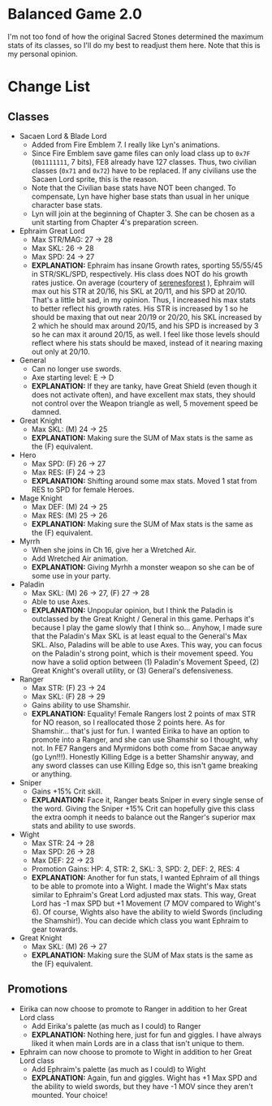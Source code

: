 # Balanced Game 2.0

I'm not too fond of how the original Sacred Stones determined the maximum stats of its classes,
so I'll do my best to readjust them here. Note that this is my personal opinion.

# Change List

## Classes

- Sacaen Lord & Blade Lord
  - Added from Fire Emblem 7. I really like Lyn's animations.
  - Since Fire Emblem save game files can only load class up to `0x7F` (`0b1111111`, 7 bits), FE8
    already have 127 classes. Thus, two civilian classes (`0x71` and `0x72`) have to be replaced.
    If any civilians use the Sacaen Lord sprite, this is the reason.
  - Note that the Civilian base stats have NOT been changed. To compensate, Lyn have higher
    base stats than usual in her unique character base stats.
  - Lyn will join at the beginning of Chapter 3. She can be chosen as a unit starting from
    Chapter 4's preparation screen.
- Ephraim Great Lord
  - Max STR/MAG: 27 → 28
  - Max SKL: 26 → 28
  - Max SPD: 24 → 27
  - **EXPLANATION:** Ephraim has insane Growth rates, sporting 55/55/45 in STR/SKL/SPD, respectively.
    His class does NOT do his growth rates justice. On average (courtery of [serenesforest](https://serenesforest.net/the-sacred-stones/characters/average-stats/ephraim/) ), Ephraim will max out his STR at 20/16,
    his SKL at 20/11, and his SPD at 20/10. That's a little bit sad, in my opinion. Thus, I increased
    his max stats to better reflect his growth rates. His STR is increased by 1 so he should be
    maxing that out near 20/19 or 20/20, his SKL increased by 2 which he should max around 20/15,
    and his SPD is increased by 3 so he can max it around 20/15, as well. I feel like those levels
    should reflect where his stats should be maxed, instead of it nearing maxing out only at 20/10.
- General
  - Can no longer use swords.
  - Axe starting level: E → D
  - **EXPLANATION:** If they are tanky, have Great Shield (even though it does not activate often), and have
    excellent max stats, they should not control over the Weapon triangle as well, 5 movement speed
    be damned.
- Great Knight
  - Max SKL: (M) 24 → 25
  - **EXPLANATION:** Making sure the SUM of Max stats is the same as the (F) equivalent.
- Hero
  - Max SPD: (F) 26 → 27
  - Max RES: (F) 24 → 23
  - **EXPLANATION:** Shifting around some max stats. Moved 1 stat from RES to SPD for
  female Heroes.
- Mage Knight
  - Max DEF: (M) 24 → 25
  - Max RES: (M) 25 → 26
  - **EXPLANATION:** Making sure the SUM of Max stats is the same as the (F) equivalent.
- Myrrh
  - When she joins in Ch 16, give her a Wretched Air.
  - Add Wretched Air animation.
  - **EXPLANATION:** Giving Myrhh a monster weapon so she can be of some use in your party.
- Paladin
  - Max SKL: (M) 26 → 27, (F) 27 → 28
  - Able to use Axes.
  - **EXPLANATION:** Unpopular opinion, but I think the Paladin is outclassed by the Great Knight /
    General in this game. Perhaps it's because I play the game slowly that I think so... Anyhow, I made
    sure that the Paladin's Max SKL is at least equal to the General's Max SKL. Also, Paladins will
    be able to use Axes. This way, you can focus on the Paladin's strong point, which is their
    movement speed. You now have a solid option between (1) Paladin's Movement Speed, (2) Great
    Knight's overall utility, or (3) General's defensiveness.
- Ranger
  - Max STR: (F) 23 → 24
  - Max SKL: (F) 28 → 29
  - Gains ability to use Shamshir.
  - **EXPLANATION:** Equality! Female Rangers lost 2 points of max STR for NO reason, so I reallocated
    those 2 points here. As for Shamshir... that's just for fun. I wanted Eirika to have an option to
    promote into a Ranger, and
    she can use Shamshir so I thought, why not. In FE7 Rangers and Myrmidons both come from Sacae
    anyway (go Lyn!!!). Honestly Killing Edge is a better Shamshir anyway, and any sword classes
    can use Killing Edge so, this isn't game breaking or anything.
- Sniper
  - Gains +15% Crit skill.
  - **EXPLANATION:** Face it, Ranger beats Sniper in every single sense of the word. Giving the
    Sniper +15% Crit can hopefully give this class the extra oomph it needs to balance out the
    Ranger's superior max stats and ability to use swords.
- Wight
  - Max STR: 24 → 28
  - Max SPD: 26 → 28
  - Max DEF: 22 → 23
  - Promotion Gains: HP: 4, STR: 2, SKL: 3, SPD: 2, DEF: 2, RES: 4
  - **EXPLANATION:** Another for fun stats, I wanted Ephraim of all things to be able to promote
    into a Wight. I made the Wight's Max stats similar to Ephraim's Great Lord adjusted max stats.
    This way, Great Lord has -1 max SPD but +1 Movement (7 MOV compared to Wight's 6). Of course,
    Wights also have the ability to wield Swords (including the Shamshir!). You can decide
    which class you want Ephraim to gear towards.
- Great Knight
  - Max SKL: (M) 26 → 27
  - **EXPLANATION:** Making sure the SUM of Max stats is the same as the (F) equivalent.

## Promotions

- Eirika can now choose to promote to Ranger in addition to her Great Lord class
  - Add Eirika's palette (as much as I could) to Ranger
  - **EXPLANATION:** Nothing here, just for fun and giggles. I have always liked it when main
    Lords are in a class that isn't unique to them.
- Ephraim can now choose to promote to Wight in addition to her Great Lord class
  - Add Ephraim's palette (as much as I could) to Wight
  - **EXPLANATION:** Again, fun and giggles. Wight has +1 Max SPD and the ability to wield swords, but
    they have -1 MOV since they aren't mounted. Your choice!
